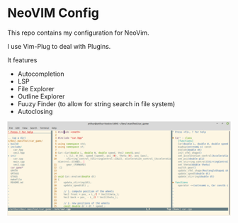 # NeoVIM Config

This repo contains my configuration for NeoVim.

I use Vim-Plug to deal with Plugins. 

It features
- Autocompletion 
- LSP
- File Explorer
- Outline Explorer
- Fuuzy Finder (to allow for string search in file system)
- Autoclosing

![](nvim_config.png)
